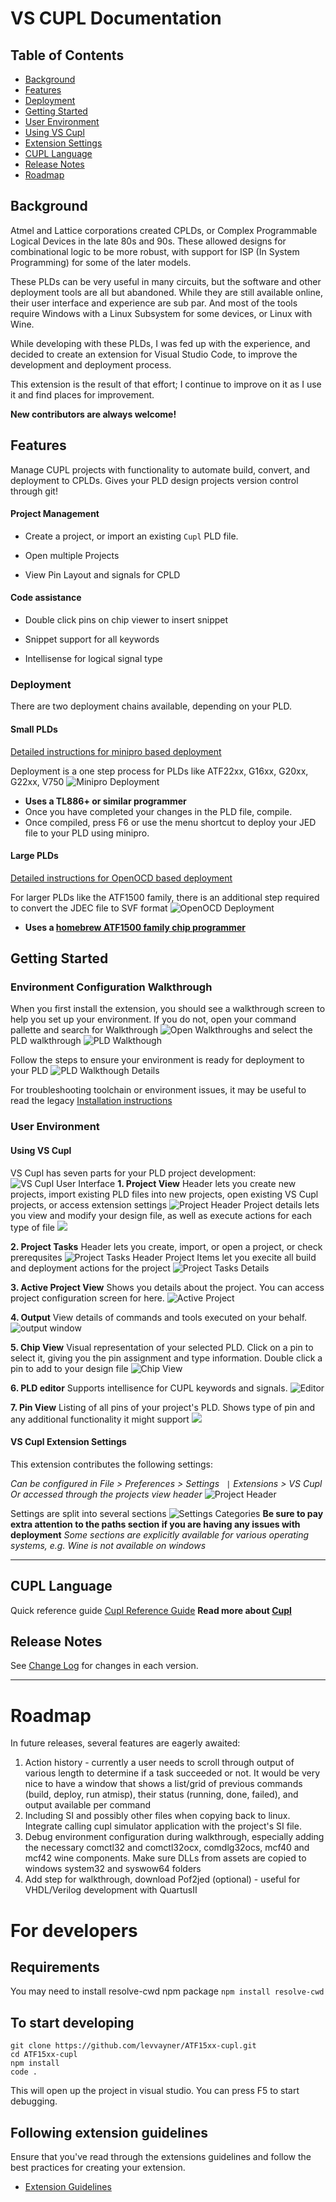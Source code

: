 # VS CUPL Documentation
## Table of Contents
- [Background](#background)
- [Features](#features)
- [Deployment](#deployment)
- [Getting Started](#getting-started)
- [User Environment](#user-environment)
- [Using VS Cupl](#using-vs-cupl)
- [Extension Settings](#vs-cupl-extension-settings)
- [CUPL Language](#cupl-language)
- [Release Notes](#release-notes)
- [Roadmap](#roadmap)
## Background
 Atmel and Lattice corporations created CPLDs, or Complex Programmable Logical Devices in the late 80s and 90s. These allowed designs for combinational logic to be more robust, with support for ISP (In System Programming) for some of the later models.

 These PLDs can be very useful in many circuits, but the software and other deployment tools are all but abandoned. While they are still available online, their user interface and experience are sub par. And most of the tools require Windows with a Linux Subsystem for some devices, or Linux with Wine.

 While developing with these PLDs, I was fed up with the experience, and decided to create an extension for Visual Studio Code, to improve the development and deployment process.

 This extension is the result of that effort; I continue to improve on it as I use it and find places for improvement. 

 **New contributors are always welcome!**

## Features

Manage CUPL projects with functionality to automate build, convert, and deployment to CPLDs.
Gives your PLD design projects version control through git!


#### Project Management
  - Create a project, or import an existing `Cupl` PLD file.
  
  - Open multiple Projects

  - View Pin Layout and signals for CPLD

#### Code assistance

  - Double click pins on chip viewer to insert snippet

  - Snippet support for all keywords

  - Intellisense for logical signal type


### Deployment

There are two deployment chains available, depending on your PLD.
#### Small PLDs
[Detailed instructions for minipro based deployment](assets/docs/DEPLOY-MINIPRO.md)

Deployment is a one step process for PLDs like ATF22xx, G16xx, G20xx, G22xx, V750
![Minipro Deployment](assets/docs/minipro-deployment-workflow.png)
- **Uses a TL886+ or similar programmer**
- Once you have completed your changes in the PLD file, compile.
- Once compiled, press F6 or use the menu shortcut to deploy your JED file to your PLD using minipro.

#### Large PLDs
[Detailed instructions for OpenOCD based deployment](assets/docs/DEPLOY-OPENOCD.md)

For larger PLDs like the ATF1500 family, there is an additional step required to convert the JDEC file to SVF format
![OpenOCD Deployment](assets/docs/openocd-deployment-workflow.png)
 - **Uses a [homebrew ATF1500 family chip programmer](https://github.com/hackup/ATF2FT232HQ)**
 

## Getting Started
### Environment Configuration Walkthrough
When you first install the extension, you should see a walkthrough screen to help you set up your environment. If you do not, open your command pallette and search for Walkthrough
![Open Walkthroughs](assets/docs/walkthrough.png)
and select the PLD walkthrough
![PLD Walkthough](assets/docs/pld-walkthrough.png)

Follow the steps to ensure your environment is ready for deployment to your PLD
![PLD Walkthough Details](assets/docs/pld-walkthrough-details.png)

For troubleshooting toolchain or environment issues, it may be useful to read the legacy [Installation instructions](assets/docs/INSTALL.md)

### User Environment
#### Using VS Cupl
VS Cupl has seven parts for your PLD project development:
![VS Cupl User Interface](assets/docs/user-interface-parts.png)
**1. Project View**
Header lets you create new projects, import existing PLD files into new projects, open existing VS Cupl projects, or access extension settings
![Project Header](assets/docs/user-interface-projects-top.png)
Project details lets you view and modify your design file, as well as execute actions for each type of file
![](assets/docs/user-interface-projects-project-items.png)

**2. Project Tasks**
Header lets you create, import, or open a project, or check prerequsites
![Project Tasks Header](assets/docs/user-interface-project-tasks-top.png)
Project Items let you execite all build and deployment actions for the project
![Project Tasks Details](assets/docs/user-interface-project-tasks-project-items.png)

**3. Active Project View**
Shows you details about the project. You can access project configuration screen for here.
![Active Project](assets/docs//user-interface-active-project.png)

**4. Output**
View details of commands and tools executed on your behalf.
![output window](assets/docs/user-interface-output.png)

**5. Chip View**
Visual representation of your selected PLD. 
Click on a pin to select it, giving you the pin assignment and type information.
Double click a pin to add to your design file
![Chip View](assets/docs/user-interface-chip-view.png)

**6. PLD editor**
Supports intellisence for CUPL keywords and signals.
![Editor](assets/docs/user-interface-editor.png)

**7. Pin View**
Listing of all pins of your project's PLD.
Shows type of pin and any additional functionality it might support
![](assets/docs/user-interface-pin-view.png)

#### VS Cupl Extension Settings

This extension contributes the following settings:

*Can be configured in File > Preferences > Settings `` |`` Extensions > VS Cupl*
*Or accessed through the projects view header* 
![Project Header](assets/docs/user-interface-projects-top-settings.png)

Settings are split into several sections
![Settings Categories](/assets/docs/user-interface-settings-categories.png)
**Be sure to pay extra attention to the paths section if you are having any issues with deployment**
*Some sections are explicitly available for various operating systems, e.g. Wine is not available on windows*


---

## CUPL Language
Quick reference guide [Cupl Reference Guide](assets/docs/CUPL.md)
**Read more about [Cupl](https://ece-classes.usc.edu/ee459/library/documents/CUPL_Reference.pdf)**

## Release Notes

See [Change Log](CHANGELOG.md) for changes in each version.

---

# Roadmap
In future releases, several features are eagerly awaited:
1. Action history - currently a user needs to scroll through output of various length to determine if a task succeeded or not. It would be very nice to have a window that shows a list/grid of previous commands (build, deploy, run atmisp), their status (running, done, failed), and output available per command
2. Including SI and possibly other files when copying back to linux. Integrate calling cupl simulator application with the project's SI file.
3. Debug environment configuration during walkthrough, especially adding the necessary comctl32 and comctl32ocx, comdlg32ocs, mcf40 and mcf42 wine components. Make sure DLLs from assets are copied to windows system32 and syswow64 folders
4. Add step for walkthrough, download Pof2jed (optional) - useful for VHDL/Verilog development with QuartusII

# For developers

## Requirements
You may need to install resolve-cwd npm package
```npm install resolve-cwd```

## To start developing

```
git clone https://github.com/levvayner/ATF15xx-cupl.git
cd ATF15xx-cupl
npm install
code .
```
This will open up the project in visual studio. You can press F5 to start debugging.



## Following extension guidelines

Ensure that you've read through the extensions guidelines and follow the best practices for creating your extension.

* [Extension Guidelines](https://code.visualstudio.com/api/references/extension-guidelines)

